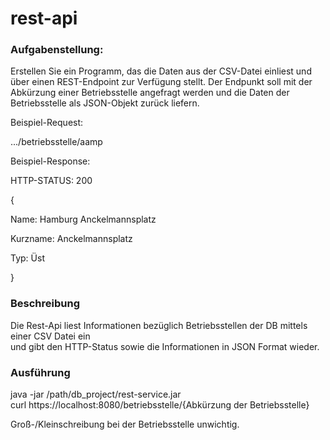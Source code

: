 # rest-api

<h3> Aufgabenstellung: </h3>

Erstellen Sie ein Programm, das die Daten aus der CSV-Datei einliest und über einen REST-Endpoint zur Verfügung stellt. Der Endpunkt soll mit der Abkürzung einer Betriebsstelle angefragt werden und die Daten der Betriebsstelle als JSON-Objekt zurück liefern. <br>


<p> Beispiel-Request:

.../betriebsstelle/aamp

Beispiel-Response:

HTTP-STATUS: 200

{

  Name: Hamburg Anckelmannsplatz      

  Kurzname: Anckelmannsplatz  

  Typ: Üst

}
</p>

<h3> Beschreibung  </h3>
Die Rest-Api liest Informationen bezüglich Betriebsstellen der DB mittels einer CSV Datei ein <br>
und gibt den HTTP-Status sowie die Informationen in JSON Format wieder.

<h3> Ausführung  </h3>
java -jar /path/db_project/rest-service.jar <br>
curl https://localhost:8080/betriebsstelle/{Abkürzung der Betriebsstelle} <br>

Groß-/Kleinschreibung bei der Betriebsstelle unwichtig.
